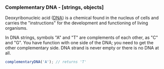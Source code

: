 ### Complementary DNA - [strings, objects]

Deoxyribonucleic acid ([DNA](http://en.wikipedia.org/wiki/DNA)) is a chemical found in the nucleus of cells and carries the "instructions" for the development and functioning of living organisms.

In DNA strings, symbols "A" and "T" are complements of each other, as "C" and "G". You have function with one side of the DNA; you need to get the other complementary side. DNA strand is never empty or there is no DNA at all.

```javascript
complementaryDNA('A'); // returns 'T'
```
